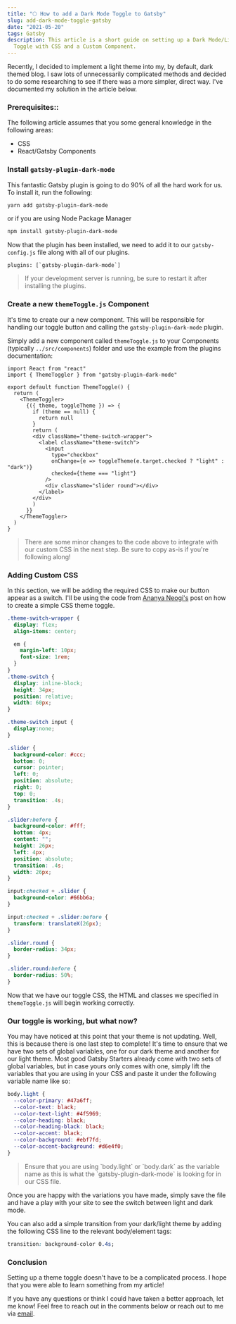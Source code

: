 ```yaml
---
title: "🌕 How to add a Dark Mode Toggle to Gatsby"
slug: add-dark-mode-toggle-gatsby
date: "2021-05-20"
tags: Gatsby
description: This article is a short guide on setting up a Dark Mode/Light Mode
  Toggle with CSS and a Custom Component.
---
```


Recently, I decided to implement a light theme into my, by default,
dark themed blog. I saw lots of unnecessarily complicated methods and
decided to do some researching to see if there was a more simpler,
direct way. I've documented my solution in the article below.

### Prerequisites::

The following article assumes that you some general knowledge in the
following areas:

- CSS
- React/Gatsby Components

### Install `gatsby-plugin-dark-mode`

This fantastic Gatsby plugin is going to do 90% of all the hard work
for us. To install it, run the following:

```bash
yarn add gatsby-plugin-dark-mode
```

or if you are using Node Package Manager

```bash
npm install gatsby-plugin-dark-mode
```

Now that the plugin has been installed, we need to add it to our
`gatsby-config.js` file along with all of our plugins.

```JS
plugins: [`gatsby-plugin-dark-mode`]
```

<blockquote id="blockquote-warning">
If your development server is running, be sure to restart it after installing the plugins.
</blockquote>

### Create a new `themeToggle.js` Component

It's time to create our a new component. This will be responsible for
handling our toggle button and calling the `gatsby-plugin-dark-mode`
plugin.

Simply add a new component called `themeToggle.js` to your Components
(typically `../src/components`) folder and use the example from the
plugins documentation:

```JS
import React from "react"
import { ThemeToggler } from "gatsby-plugin-dark-mode"

export default function ThemeToggle() {
  return (
    <ThemeToggler>
      {({ theme, toggleTheme }) => {
        if (theme == null) {
          return null
        }
        return (
        <div className="theme-switch-wrapper">
          <label className="theme-switch">
            <input
              type="checkbox"
              onChange={e => toggleTheme(e.target.checked ? "light" : "dark")}
              checked={theme === "light"}
            />
            <div className="slider round"></div>
          </label>
        </div>
        )
      }}
    </ThemeToggler>
  )
}
```

<blockquote id="blockquote-info">
There are some minor changes to the code above to integrate with our custom CSS in the next step. Be sure to copy as-is if you're following along!
</blockquote>

### Adding Custom CSS

In this section, we will be adding the required CSS to make our button
appear as a switch. I'll be using the code from
[Ananya Neogi's](https://dev.to/ananyaneogi/create-a-dark-light-mode-switch-with-css-variables-34l8)
post on how to create a simple CSS theme toggle.

```CSS
.theme-switch-wrapper {
  display: flex;
  align-items: center;

  em {
    margin-left: 10px;
    font-size: 1rem;
  }
}
.theme-switch {
  display: inline-block;
  height: 34px;
  position: relative;
  width: 60px;
}

.theme-switch input {
  display:none;
}

.slider {
  background-color: #ccc;
  bottom: 0;
  cursor: pointer;
  left: 0;
  position: absolute;
  right: 0;
  top: 0;
  transition: .4s;
}

.slider:before {
  background-color: #fff;
  bottom: 4px;
  content: "";
  height: 26px;
  left: 4px;
  position: absolute;
  transition: .4s;
  width: 26px;
}

input:checked + .slider {
  background-color: #66bb6a;
}

input:checked + .slider:before {
  transform: translateX(26px);
}

.slider.round {
  border-radius: 34px;
}

.slider.round:before {
  border-radius: 50%;
}
```

Now that we have our toggle CSS, the HTML and classes we specified in
`themeToggle.js` will begin working correctly.

### Our toggle is working, but what now?

You may have noticed at this point that your theme is not updating.
Well, this is because there is one last step to complete! It's time to
ensure that we have two sets of global variables, one for our dark
theme and another for our light theme. Most good Gatsby Starters
already come with two sets of global variables, but in case yours only
comes with one, simply lift the variables that you are using in your
CSS and paste it under the following variable name like so:

```CSS
body.light {
  --color-primary: #47a6ff;
  --color-text: black;
  --color-text-light: #4f5969;
  --color-heading: black;
  --color-heading-black: black;
  --color-accent: black;
  --color-background: #ebf7fd;
  --color-accent-background: #d6e4f0;
}
```

<blockquote id="blockquote-warning">
Ensure that you are using `body.light` or `body.dark` as the variable name as this is what the `gatsby-plugin-dark-mode` is looking for in our CSS file.
</blockquote>

Once you are happy with the variations you have made, simply save the
file and have a play with your site to see the switch between light
and dark mode.

You can also add a simple transition from your dark/light theme by
adding the following CSS line to the relevant body/element tags:

```CSS
transition: background-color 0.4s;
```

### Conclusion

Setting up a theme toggle doesn't have to be a complicated process. I
hope that you were able to learn something from my article!

If you have any questions or think I could have taken a better
approach, let me know! Feel free to reach out in the comments below or
reach out to me via [email](mailto:zacchary@puckeridge.me).
